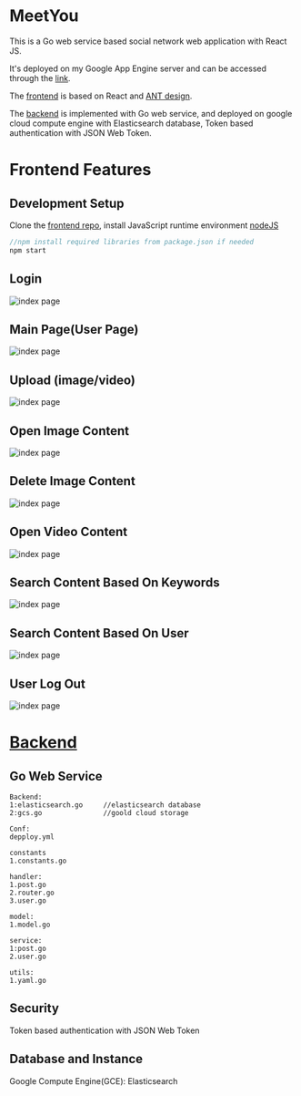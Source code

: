 



# MeetYou	

This is a Go web service based social network web application with React JS.

It's deployed on my Google App Engine server and can be accessed through the [link](http://35.192.53.45:9200).

The [frontend](MeetYou-web-frontend) is based on React and [ANT design](https://ant.design/docs/react/introduce).

The [backend](MeetYou-backend) is implemented with Go web service, and deployed on google cloud compute engine with Elasticsearch database, Token based authentication with JSON Web Token.

# Frontend Features

## Development Setup

Clone the [frontend repo](MeetYou-web-frontend), install JavaScript runtime environment [nodeJS](https://nodejs.org/en/)

```java
//npm install required libraries from package.json if needed
npm start
```

## Login

![index page](demo_image/login.png)

## Main Page(User Page)

![index page](demo_image/mainpage.jpg)

## Upload (image/video)

![index page](demo_image/uploadpost.jpg)

## Open Image Content

![index page](demo_image/imagecontent.jpg)

## Delete Image Content

![index page](demo_image/deletepage.jpg)

## Open Video Content

![index page](demo_image/videocontent.jpg)



## Search Content Based On Keywords 

![index page](demo_image/keywordsearch.jpg)

## Search Content Based On User 

![index page](demo_image/usersearch.jpg)

## User Log Out

![index page](demo_image/logout.jpg)



# [Backend](MeetYou-backend)

## Go Web Service 

```
Backend:
1:elasticsearch.go     //elasticsearch database
2:gcs.go               //goold cloud storage
```

```
Conf:
depploy.yml
```

```
constants
1.constants.go
```

```
handler:
1.post.go
2.router.go
3.user.go
```

```
model:
1.model.go
```

```
service:
1:post.go
2.user.go
```

```
utils:
1.yaml.go
```



## Security

Token based authentication with JSON Web Token

## Database and Instance

Google Compute Engine(GCE):  Elasticsearch